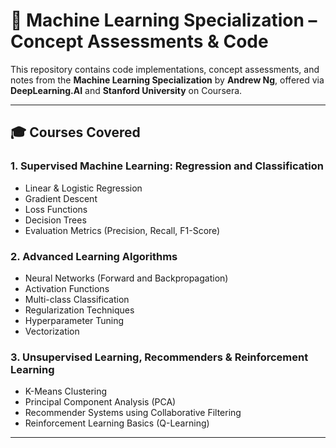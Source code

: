 # 📘 Machine Learning Specialization – Concept Assessments & Code

This repository contains code implementations, concept assessments, and notes from the **Machine Learning Specialization** by **Andrew Ng**, offered via **DeepLearning.AI** and **Stanford University** on Coursera.

---

## 🎓 Courses Covered

### 1. Supervised Machine Learning: Regression and Classification
- Linear & Logistic Regression
- Gradient Descent
- Loss Functions
- Decision Trees
- Evaluation Metrics (Precision, Recall, F1-Score)

### 2. Advanced Learning Algorithms
- Neural Networks (Forward and Backpropagation)
- Activation Functions
- Multi-class Classification
- Regularization Techniques
- Hyperparameter Tuning
- Vectorization

### 3. Unsupervised Learning, Recommenders & Reinforcement Learning
- K-Means Clustering
- Principal Component Analysis (PCA)
- Recommender Systems using Collaborative Filtering
- Reinforcement Learning Basics (Q-Learning)

---

